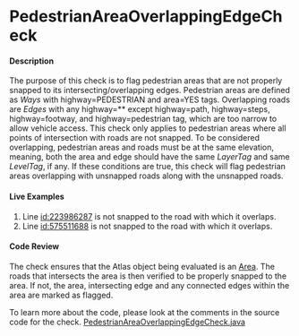 # PedestrianAreaOverlappingEdgeCheck

#### Description

The purpose of this check is to flag pedestrian areas that are not properly snapped to its 
intersecting/overlapping edges. Pedestrian areas are defined as *Ways* with highway=PEDESTRIAN and
area=YES tags. Overlapping roads are *Edges* with any highway=** except highway=path, 
highway=steps, highway=footway, and highway=pedestrian tag, which 
are too narrow to allow vehicle access.  This check only applies to pedestrian areas 
where all points of intersection with roads are not snapped.  To be considered overlapping,
pedestrian areas and roads must be at the same elevation, meaning, both the area and edge should have
the same *LayerTag* and same *LevelTag*, if any. If these conditions are true, 
this check will flag pedestrian areas overlapping with unsnapped roads along with the unsnapped roads.

#### Live Examples

1. Line [id:223986287](https://www.openstreetmap.org/way/223986287) is not snapped to the road with which it overlaps.
2. Line [id:575511688](https://www.openstreetmap.org/way/575511688) is not snapped to the road with which it overlaps.

#### Code Review

The check ensures that the Atlas object being evaluated is an [Area](https://github.com/osmlab/atlas/blob/dev/src/main/java/org/openstreetmap/atlas/geography/atlas/items/Area.java).
The roads that intersects the area is then verified to be properly snapped to the area. If not, the area, intersecting edge and any connected edges within the area are marked as 
flagged.

To learn more about the code, please look at the comments in the source code for the check.
[PedestrianAreaOverlappingEdgeCheck.java](../../src/main/java/org/openstreetmap/atlas/checks/validation/area/PedestrianAreaOverlappingEdgeCheck.java)